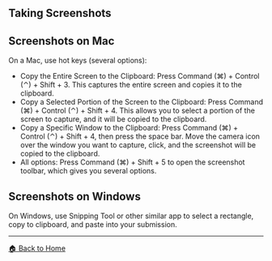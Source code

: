 ## Taking Screenshots

## Screenshots on Mac

On a Mac, use hot keys (several options):

- Copy the Entire Screen to the Clipboard: Press Command (⌘) + Control (⌃) + Shift + 3. This captures the entire screen and copies it to the clipboard.
- Copy a Selected Portion of the Screen to the Clipboard: Press Command (⌘) + Control (⌃) + Shift + 4. This allows you to select a portion of the screen to capture, and it will be copied to the clipboard.
- Copy a Specific Window to the Clipboard: Press Command (⌘) + Control (⌃) + Shift + 4, then press the space bar. Move the camera icon over the window you want to capture, click, and the screenshot will be copied to the clipboard.
- All options: Press Command (⌘) + Shift + 5 to open the screenshot toolbar, which gives you several options.
 
## Screenshots on Windows

On Windows, use Snipping Tool or other similar app to select a rectangle, copy to clipboard, and paste into your submission. 

---

[🏠 Back to Home](https://github.com/denisecase/pro-analytics-01)

